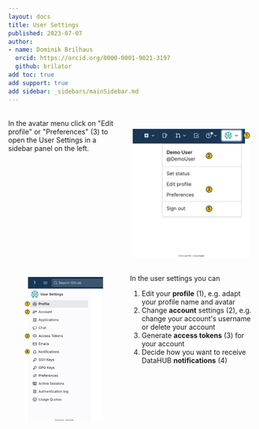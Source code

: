 ```yaml
---
layout: docs
title: User Settings
published: 2023-07-07
author:
- name: Dominik Brilhaus
  orcid: https://orcid.org/0000-0001-9021-3197
  github: brilator
add toc: true
add support: true
add sidebar: _sidebars/mainSidebar.md
---
```


<style scoped>
.columns {
    display: grid;
    grid-template-columns: repeat(2, minmax(0, 1fr));
    gap: 20px;
}
</style>

<br>

<div class="columns">
  <div class="columns-left">
  In the avatar menu click on "Edit profile" or "Preferences" (3) to open the User Settings in a sidebar panel on the left. 
  </div>

  <div class="columns-right">
  <img src="./img/datahub-avatarMenu.drawio.svg" style="width:90%;display: block;margin: 20px auto;">
  </div>

</div>


<div class="columns">
  
  <div class="columns-left">
  <img src="./img/datahub-preferences.drawio.svg" style="width:70%;display: block;margin: 20px auto;">
  </div>

  <div class="columns-right">

  In the user settings you can
  1. Edit your **profile** (1), e.g. adapt your profile name and avatar
  2. Change **account** settings (2), e.g. change your account's username or delete your account
  3. Generate **access tokens** (3) for your account
  4. Decide how you want to receive DataHUB **notifications** (4) 

  </div>

</div>












